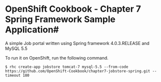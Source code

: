 # OpenShift Cookbook - Chapter 7 Spring Framework Sample Application#

A simple Job portal written using Spring framework 4.0.3.RELEASE and MySQL 5.5

To run it on OpenShift, run the following command.

```
$ rhc create-app jobstore tomcat-7 mysql-5.5 --from-code https://github.com/OpenShift-Cookbook/chapter7-jobstore-spring.git --timeout 180
```
